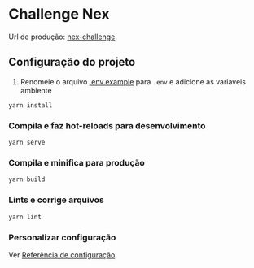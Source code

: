 # Challenge Nex

Url de produção: [nex-challenge](https://nex-challenge.guilhermecezario.dev/login).


## Configuração do projeto

1. Renomeie o arquivo [.env.example](.env.example) para `.env` e adicione as variaveis ambiente

```
yarn install
```

### Compila e faz hot-reloads para desenvolvimento
```
yarn serve
```

### Compila e minifica para produção
```
yarn build
```

### Lints e corrige arquivos
```
yarn lint
```

### Personalizar configuração
Ver [Referência de configuração](https://cli.vuejs.org/config/).
